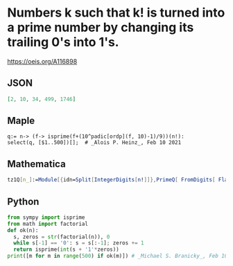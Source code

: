 # Numbers k such that k\! is turned into a prime number by changing its trailing 0's into 1's\.
https://oeis.org/A116898
## JSON
```JSON
[2, 10, 34, 499, 1746]
```
## Maple
```Maple
q:= n-> (f-> isprime(f+(10^padic[ordp](f, 10)-1)/9))(n!):
select(q, [$1..500])[];  # _Alois P. Heinz_, Feb 10 2021
```
## Mathematica
```Mathematica
tz1Q[n_]:=Module[{idn=Split[IntegerDigits[n!]]},PrimeQ[ FromDigits[ Flatten[ Join[ Most[ idn], Last[idn]/.(0->1)]]]]]; Select[ Range[ 1800],tz1Q] (* _Harvey P. Dale_, Oct 01 2015 *)
```
## Python
```Python
from sympy import isprime
from math import factorial
def ok(n):
  s, zeros = str(factorial(n)), 0
  while s[-1] == '0': s = s[:-1]; zeros += 1
  return isprime(int(s + '1'*zeros))
print([m for m in range(500) if ok(m)]) # _Michael S. Branicky_, Feb 10 2021
```

